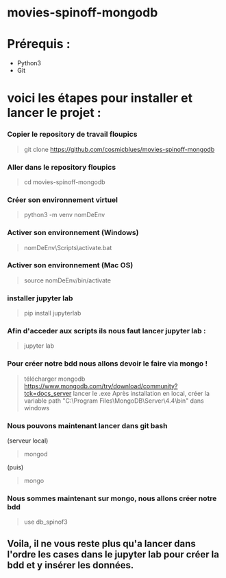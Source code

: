 # movies-spinoff-mongodb

# Prérequis : 
* Python3
* Git

# voici les étapes pour installer et lancer le projet : 


### Copier le repository de travail floupics
> git clone https://github.com/cosmicblues/movies-spinoff-mongodb

### Aller dans le repository floupics
> cd movies-spinoff-mongodb

### Créer son environnement virtuel
> python3 -m venv nomDeEnv

### Activer son environnement (Windows)
> nomDeEnv\Scripts\activate.bat

### Activer son environnement (Mac OS)
> source nomDeEnv/bin/activate

### installer jupyter lab
> pip install jupyterlab

### Afin d'acceder aux scripts ils nous faut lancer jupyter lab : 
> jupyter lab

### Pour créer  notre bdd nous allons devoir le faire via mongo !
> télécharger mongodb https://www.mongodb.com/try/download/community?tck=docs_server
> lancer le .exe
> Après installation en local, créer la variable path "C:\Program Files\MongoDB\Server\4.4\bin\" dans windows

### Nous pouvons maintenant lancer dans git bash
(serveur local)
> mongod

(puis)
> mongo

### Nous sommes maintenant sur mongo, nous allons créer notre bdd
> use db_spinof3

## Voila, il ne vous reste plus qu'a lancer dans l'ordre les cases dans le jupyter lab pour créer la bdd et y insérer les données.
